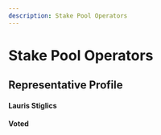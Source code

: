 ```yaml
---
description: Stake Pool Operators
---
```


# Stake Pool Operators

## Representative Profile

#### Lauris Stiglics

#### Voted


